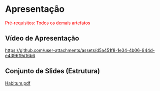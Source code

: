 # Apresentação

<span style="color:red">Pré-requisitos: Todos os demais artefatos</span>

## Vídeo de Apresentação

https://github.com/user-attachments/assets/d5a451f8-1e34-4b06-944d-e4396f9d16b6



## Conjunto de Slides (Estrutura)

[Habitum.pdf](https://github.com/user-attachments/files/20829019/Habitum.pdf)
